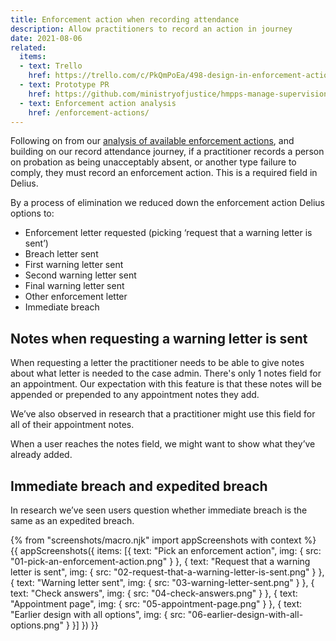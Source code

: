 ```yaml
---
title: Enforcement action when recording attendance
description: Allow practitioners to record an action in journey
date: 2021-08-06
related:
  items:
  - text: Trello
    href: https://trello.com/c/PkQmPoEa/498-design-in-enforcement-actions-data-when-a-service-user-has-failed-to-comply-failed-to-attend-an-appointment
  - text: Prototype PR
    href: https://github.com/ministryofjustice/hmpps-manage-supervisions-prototype/pull/298
  - text: Enforcement action analysis
    href: /enforcement-actions/
---
```


Following on from our [analysis of available enforcement actions](/enforcement-actions), and building on our record attendance journey, if a practitioner records a person on probation as being unacceptably absent, or another type failure to comply, they must record an enforcement action. This is a required field in Delius.

By a process of elimination we reduced down the enforcement action Delius options to:

- Enforcement letter requested (picking ‘request that a warning letter is sent’)
- Breach letter sent
- First warning letter sent
- Second warning letter sent
- Final warning letter sent
- Other enforcement letter
- Immediate breach

## Notes when requesting a warning letter is sent

When requesting a letter the practitioner needs to be able to give notes about what letter is needed to the case admin. There's only 1 notes field for an appointment. Our expectation with this feature is that these notes will be appended or prepended to any appointment notes they add.

We’ve also observed in research that a practitioner might use this field for all of their appointment notes.

When a user reaches the notes field, we might want to show what they’ve already added.

## Immediate breach and expedited breach

In research we’ve seen users question whether immediate breach is the same as an expedited breach.

{% from "screenshots/macro.njk" import appScreenshots with context %}
{{ appScreenshots({
  items: [{
      text: "Pick an enforcement action",
      img: { src: "01-pick-an-enforcement-action.png" }
    }, {
      text: "Request that a warning letter is sent",
      img: { src: "02-request-that-a-warning-letter-is-sent.png" }
    }, {
      text: "Warning letter sent",
      img: { src: "03-warning-letter-sent.png" }
    }, {
      text: "Check answers",
      img: { src: "04-check-answers.png" }
    }, {
      text: "Appointment page",
      img: { src: "05-appointment-page.png" }
    }, {
      text: "Earlier design with all options",
      img: { src: "06-earlier-design-with-all-options.png" }
    }]
}) }}
